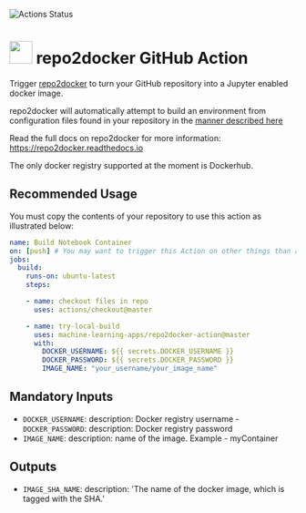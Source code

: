 ![Actions Status](https://github.com/machine-learning-apps/repo2docker-action/workflows/Tests/badge.svg)

# <a href="https://github.com/jupyter/repo2docker"><img src="https://raw.githubusercontent.com/jupyter/repo2docker/3fa7444fca6ae2b51e590cbc9d83baf92738ca2a/docs/source/_static/images/repo2docker.png" height="40px" /></a>  repo2docker GitHub Action


Trigger [repo2docker](https://github.com/jupyter/repo2docker) to turn your GitHub repository into a Jupyter enabled docker image.

repo2docker will automatically attempt to build an environment from configuration files found in your repository in the [manner described here](https://repo2docker.readthedocs.io/en/latest/usage.html#where-to-put-configuration-files)

Read the full docs on repo2docker for more information:  https://repo2docker.readthedocs.io

The only docker registry supported at the moment is Dockerhub.

## Recommended Usage

You must copy the contents of your repository to use this action as illustrated below:

```yaml
name: Build Notebook Container
on: [push] # You may want to trigger this Action on other things than a push.
jobs:
  build:
    runs-on: ubuntu-latest
    steps:

    - name: checkout files in repo
      uses: actions/checkout@master

    - name: try-local-build
      uses: machine-learning-apps/repo2docker-action@master
      with:
        DOCKER_USERNAME: ${{ secrets.DOCKER_USERNAME }}
        DOCKER_PASSWORD: ${{ secrets.DOCKER_PASSWORD }}
        IMAGE_NAME: "your_username/your_image_name"
```


## Mandatory Inputs

- `DOCKER_USERNAME`:
    description: Docker registry username
 -`DOCKER_PASSWORD`:
    description: Docker registry password
- `IMAGE_NAME`:
    description: name of the image.  Example - myContainer

## Outputs

- `IMAGE_SHA_NAME`:
    description: 'The name of the docker image, which is tagged with the SHA.'

